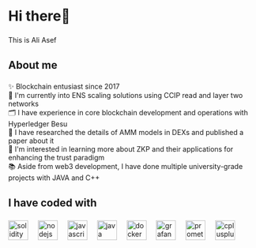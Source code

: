 <h1 align="left">Hi there👋</h1>

###

<p align="left">This is Ali Asef</p>

###

<h2 align="left">About me</h2>

###

<p align="left">✨ Blockchain entusiast since 2017<br>💼 I'm currently into ENS scaling solutions using CCIP read and layer two networks<br>🗂️ I have experience in core blockchain development and operations with Hyperledger Besu <br>🔭 I have researched the details of AMM models in DEXs and published a paper about it<br>🎯 I'm interested in learning more about ZKP and their applications for enhancing the trust paradigm<br>📚 Aside from web3 development, I have done multiple university-grade projects with JAVA and C++</p>

###

<h2 align="left">I have coded with</h2>

###

<div align="left">
  <img src="https://skillicons.dev/icons?i=solidity" height="40" alt="solidity logo"  />
  <img width="12" />
  <img src="https://cdn.jsdelivr.net/gh/devicons/devicon/icons/nodejs/nodejs-original.svg" height="40" alt="nodejs logo"  />
  <img width="12" />
  <img src="https://skillicons.dev/icons?i=js" height="40" alt="javascript logo"  />
  <img width="12" />
  <img src="https://cdn.jsdelivr.net/gh/devicons/devicon/icons/java/java-original.svg" height="40" alt="java logo"  />
  <img width="12" />
  <img src="https://cdn.jsdelivr.net/gh/devicons/devicon/icons/docker/docker-original.svg" height="40" alt="docker logo"  />
  <img width="12" />
  <img src="https://cdn.jsdelivr.net/gh/devicons/devicon/icons/grafana/grafana-original.svg" height="40" alt="grafana logo"  />
  <img width="12" />
  <img src="https://cdn.jsdelivr.net/gh/devicons/devicon/icons/prometheus/prometheus-original.svg" height="40" alt="prometheus logo"  />
  <img width="12" />
  <img src="https://cdn.jsdelivr.net/gh/devicons/devicon/icons/cplusplus/cplusplus-original.svg" height="40" alt="cplusplus logo"  />
</div>

###
